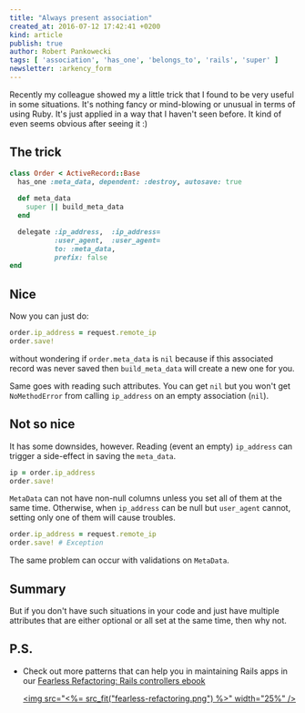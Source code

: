 ```yaml
---
title: "Always present association"
created_at: 2016-07-12 17:42:41 +0200
kind: article
publish: true
author: Robert Pankowecki
tags: [ 'association', 'has_one', 'belongs_to', 'rails', 'super' ]
newsletter: :arkency_form
---
```


Recently my colleague showed my a little trick
that I found to be very useful in some situations.
It's nothing fancy or mind-blowing or unusual
in terms of using Ruby. It's just applied in a way
that I haven't seen before. It kind of even seems
obvious after seeing it :)

<!-- more -->

## The trick

```ruby
class Order < ActiveRecord::Base
  has_one :meta_data, dependent: :destroy, autosave: true
  
  def meta_data
    super || build_meta_data
  end

  delegate :ip_address,  :ip_address=
           :user_agent,  :user_agent=
           to: :meta_data,
           prefix: false
end
```

## Nice

Now you can just do:

```ruby
order.ip_address = request.remote_ip
order.save!
```

without wondering if `order.meta_data` is `nil` because
if this associated record was never saved then
`build_meta_data` will create a new one for you.

Same goes with reading such attributes. You can get `nil`
but you won't get `NoMethodError` from calling `ip_address`
on an empty association (`nil`).

## Not so nice

It has some downsides, however. Reading (event an empty) `ip_address`
can trigger a side-effect in saving the `meta_data`.

```ruby
ip = order.ip_address
order.save!
```

`MetaData` can not have non-null columns unless you set all of them
at the same time. Otherwise, when
`ip_address` can be null but `user_agent` cannot, setting only
one of them will cause troubles.

```ruby
order.ip_address = request.remote_ip
order.save! # Exception
```

The same problem can occur with validations on `MetaData`.

## Summary

But if you don't have such situations in your code and just have
multiple attributes that are either optional or all set at the
same time, then why not.

## P.S.

* Check out more patterns that can help you in maintaining Rails apps in our [Fearless Refactoring: Rails controllers ebook](http://rails-refactoring.com/)

    <a href="http://rails-refactoring.com"><img src="<%= src_fit("fearless-refactoring.png") %>" width="25%" /></a>
